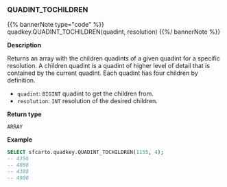 ### QUADINT_TOCHILDREN

{{% bannerNote type="code" %}}
quadkey.QUADINT_TOCHILDREN(quadint, resolution)
{{%/ bannerNote %}}

**Description**

Returns an array with the children quadints of a given quadint for a specific resolution. A children quadint is a quadint of higher level of detail that is contained by the current quadint. Each quadint has four children by definition.

* `quadint`: `BIGINT` quadint to get the children from.
* `resolution`: `INT` resolution of the desired children.

**Return type**

`ARRAY`

**Example**

```sql
SELECT sfcarto.quadkey.QUADINT_TOCHILDREN(1155, 4);
-- 4356
-- 4868
-- 4388
-- 4900
```